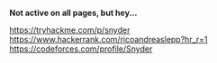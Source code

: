 **Not active on all pages, but hey...**

https://tryhackme.com/p/snyder <br>
https://www.hackerrank.com/ricoandreaslepp?hr_r=1 <br>
https://codeforces.com/profile/Snyder
